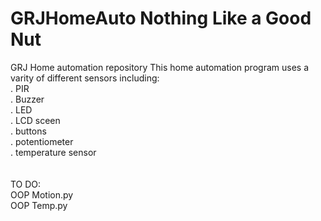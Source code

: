 # GRJHomeAuto Nothing Like a Good Nut
GRJ Home automation repository
This home automation program uses a varity of different sensors including:
<br />. PIR
<br />. Buzzer
<br />. LED
<br />. LCD sceen
<br />. buttons
<br />. potentiometer
<br />. temperature sensor
<br />
<br />
<br /> TO DO:
<br /> OOP Motion.py
<br /> OOP Temp.py
